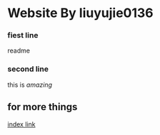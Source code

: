 # Website By liuyujie0136
### fiest line

readme

### second line

this is *amazing*

## for more things
[index link](../liuyujie0136.github.io/index)
